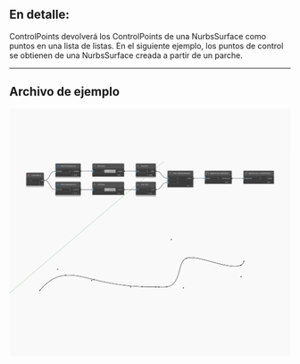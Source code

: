 ## En detalle:
ControlPoints devolverá los ControlPoints de una NurbsSurface como puntos en una lista de listas. En el siguiente ejemplo, los puntos de control se obtienen de una NurbsSurface creada a partir de un parche.
___
## Archivo de ejemplo

![ControlPoints](./Autodesk.DesignScript.Geometry.NurbsCurve.ControlPoints_img.jpg)


